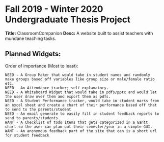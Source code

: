# Fall 2019 - Winter 2020 Undergraduate Thesis Project
**Title:** ClassroomCompanion
**Desc:** A website built to assist teachers with mundane teaching tasks.

## Planned Widgets:
Order of importance (Most to least):
```
NEED - A Group Maker that would take in student names and randomly make groups based off variables like group size or male/female ratio etc.
NEED - An Attendance tracker; self explanatory.
NEED - A Whiteboard Widget that would take in pdfs/pptx and would let the user draw over them and export them as pdfs.
NEED - A Student Performance tracker, would take in student marks from an excel sheet and create a chart of their performance based off that to send to the parents/student
NEED - An email generate to easily fill in student feedback reports to send to parents/students
WANT - A Checklist of todo items that gets categorized in a Gantt chart so the user can plan out their semester/year in a simple GUI.
WANT - An anonymous feedback part of the site that can is a short url for student feedback
```